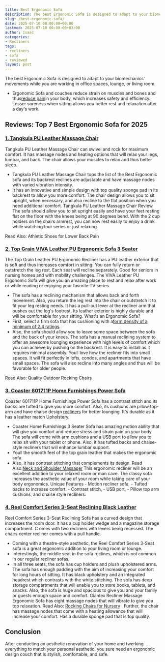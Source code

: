 ```yaml
---
title: Best Ergonomic Sofa
description: The best Ergonomic Sofa is designed to adapt to your biomechanics' movements while you are working in office spaces, lounge, or living room. - Ergonomic Sofa...
slug: /best-ergonomic-sofa/
date: 2025-07-10 00:00:00+00:00
lastmod: 2025-07-10 00:00:00+03:00
author: Isaac
categories:
- Recliners
tags:
- recliners
- sofa
- reviewed
layout: post
---
```

The best Ergonomic Sofa is designed to adapt to your biomechanics' movements while you are working in office spaces, lounge, or living room.
- Ergonomic Sofa and couches reduce strain on muscles and bones and thus[reduce pain](https://www.nytimes.com/2025/05/24/realestate/the-pain-free-furniture-checklist.html)in your body, which increases safety and efficiency.
Lesser soreness when sitting allows you better rest and relaxation after a day's work.
## Reviews: Top 7 Best Ergonomic Sofa for 2025
### [1. Tangkula PU Leather Massage Chair](https://www.amazon.com/dp/B01NBJ3T5W/?tag=p-policy-20)
Tangkula PU Leather Massage Chair can swivel and rock for maximum comfort.
It has massage nodes and heating options that will relax your legs, lumbar, and back. The chair allows your muscles to relax and thus better sleep.
- Tangkula PU Leather Massage Chair tops the list of the Best Ergonomic sofa and its backrest reclines are adjustable and have massage nodes with varied vibration intensity.
- It has an innovative and simple design with top quality sponge pad in its backrest to allow you more comfort.
The chair design allows you to sit upright, when necessary, and also recline to the flat position when you need additional comfort.
Tangkula PU Leather Massage Chair Review. The sofa should allow you to sit upright easily and have your feet resting flat on the floor with the knees being at 90 degrees bend.
With the 2 cup holders on the chairs armrest, you can now rest easily to enjoy
a drink while watching tour series or just relaxing.


Read Also:
Athletic Shoes for Lower Back Pain
### [2. Top Grain VIVA Leather PU Ergonomic Sofa 3 Seater](https://www.amazon.com/dp/B01KNBFYHY/?tag=p-policy-20)
The Top Grain Leather PU Ergonomic Recliner
has a PU leather exterior that is soft and thus increases comfort in sitting.
You can fully return or outstretch the leg rest. Each seat will recline separately. Good for seniors in nursing homes and with mobility challenges.
The VIVA Leather PU Ergonomic Sofa will give you an amazing place to rest and relax after work or while reading or enjoying your favorite TV series.
- The sofa has a reclining mechanism that allows back and forth movement.
Also, you return the leg rest into the chair or outstretch it to fit your leg resting needs. It has a pull-out lever at the recliner arm that pushes out the leg's footrest.
Its leather exterior is highly durable and will be comfortable for your sitting. What's an Ergonomic Sofa?
- First, select a firm sofa that has cushioning with a[form density of a minimum of 2.4 ratings](http://www.nytimes.com/2025/05/24/realestate/the-ergonomic-sofa.html?_r=1).
- Also, the sofa should allow you to leave some space between the sofa and the back of your knees.
The sofa has a manual reclining system to offer an awesome lounging experience with high levels of comfort which you can achieve by pushing on the backrest. It is easy to install as it requires minimal assembly.
Youll love how the recliner fits into small spaces. It will fit perfectly in lofts, condos, and apartments that have small spaces.
The sofa will also recline into many angles and thus will be favorable for older people.

Read Also:
Quality Outdoor Rocking Chairs
### [3. Coaster 601711P Home Furnishings Power Sofa](https://www.amazon.com/dp/B00W9BXSMK/?tag=p-policy-20)
Coaster 601711P Home Furnishings Power Sofa has a contrast stitch and its backs are tufted to give you more comfort.
Also, its cushions are pillow top-arm and have chaise design [recliners](https://pestpolicy.com/best-reclining-sectional-sofas/) for better lounging. It's durable as it has a leather match Upholstery.
- Coaster Home Furnishings 3 Seater Sofa has amazing motion ability that will give you comfort and reduce stress and strain pain on your body.
The sofa will come with arm cushions and a USB port to allow you to relax sit with your tablet or phone. Also, it has tufted backs and chaise-style recliners that will enhance lumbar support.
- Youll the smooth feel of the top grain leather that makes the ergonomic sofa.
- Also, it has contrast stitching that complements its design. Read Also:[Neck and Shoulder Massager](https://pestpolicy.com/best-neck-and-shoulder-massager/)
This ergonomic recliner will be an excellent addition to your relaxed room or man cave. The classy sofa increases the aesthetic value of your room while taking care of your body ergonomics.
Unique Features - Motion recliner sofa, - Tufted backs to increase comfort. - Contrast stitch, - USB port, - Pillow top arm cushions, and chaise style recliners.
### [4. Reel Comfort Series 3-Seat Reclining Black Leather](https://www.amazon.com/dp/B0146T9AMY/?tag=p-policy-20)
Reel Comfort Series 3-Seat Reclining Sofa has a curved design that increases the room dcor. It has a cup holder wedge and a magazine storage compartment.
C
omes with two recliners with levers being recessed. The chairs center recliner comes with a pull handle.
- Coming with a theatre-style aesthetic, the Reel Comfort Series 3-Seat sofa is a great ergonomic addition to your living room or lounge.
- Interestingly, the middle seat in the sofa reclines, which is not common in our regular recliner sofas.
- In all three seats, the sofa has cup holders and plush upholstered arms.
The sofa has enough padding with the aim of increasing your comfort for long hours of sitting. It has black upholstery and an integrated headrest which contrasts with the white stitching.
The sofa has deep storage compartments that will enable you to store books, tablets, and snacks. Also, the sofa is huge and spacious to give you and your family or guests enough space and comfort.
Giantex Recliner Massage Ergonomic Sofa has eight massage nodes that will vibrate to give you top relaxation. Read Also:
[Rocking Chairs for Nursery](https://pestpolicy.com/best-rocking-chairs-for-nursery/)
.
Further, the chair has massage nodes that come with a heating allowance that will increase your comfort. Has a durable sponge pad that is top quality.
## Conclusion
After conducting an aesthetic renovation of your home and twerking everything to match your personal aesthetic, you sure need an ergonomic design couch that is stylish, comfortable, and safe.
